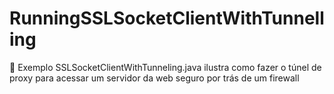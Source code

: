 # RunningSSLSocketClientWithTunnelling
:trident: Exemplo SSLSocketClientWithTunneling.java ilustra como fazer o túnel de proxy para acessar um servidor da web seguro por trás de um firewall
